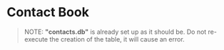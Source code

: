 # Contact Book 

> NOTE: **"contacts.db"** is already set up as it should be. Do not re-execute the creation of the table, it will cause an error. 
